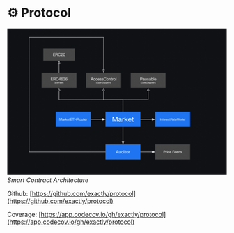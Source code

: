 # ⚙ Protocol

![Smart Contract Architecture](../../.gitbook/assets/image%20(27).png)*Smart Contract Architecture*

Github: [https://github.com/exactly/protocol](https://github.com/exactly/protocol)

Coverage: [https://app.codecov.io/gh/exactly/protocol](https://app.codecov.io/gh/exactly/protocol)
